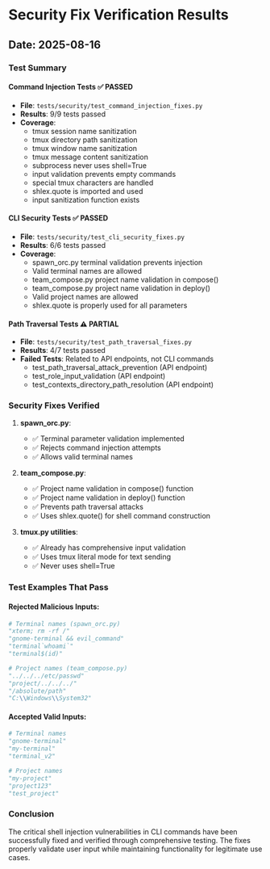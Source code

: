 # Security Fix Verification Results

## Date: 2025-08-16

### Test Summary

#### Command Injection Tests ✅ PASSED
- **File**: `tests/security/test_command_injection_fixes.py`
- **Results**: 9/9 tests passed
- **Coverage**:
  - tmux session name sanitization
  - tmux directory path sanitization
  - tmux window name sanitization
  - tmux message content sanitization
  - subprocess never uses shell=True
  - input validation prevents empty commands
  - special tmux characters are handled
  - shlex.quote is imported and used
  - input sanitization function exists

#### CLI Security Tests ✅ PASSED
- **File**: `tests/security/test_cli_security_fixes.py`
- **Results**: 6/6 tests passed
- **Coverage**:
  - spawn_orc.py terminal validation prevents injection
  - Valid terminal names are allowed
  - team_compose.py project name validation in compose()
  - team_compose.py project name validation in deploy()
  - Valid project names are allowed
  - shlex.quote is properly used for all parameters

#### Path Traversal Tests ⚠️ PARTIAL
- **File**: `tests/security/test_path_traversal_fixes.py`
- **Results**: 4/7 tests passed
- **Failed Tests**: Related to API endpoints, not CLI commands
  - test_path_traversal_attack_prevention (API endpoint)
  - test_role_input_validation (API endpoint)
  - test_contexts_directory_path_resolution (API endpoint)

### Security Fixes Verified

1. **spawn_orc.py**:
   - ✅ Terminal parameter validation implemented
   - ✅ Rejects command injection attempts
   - ✅ Allows valid terminal names

2. **team_compose.py**:
   - ✅ Project name validation in compose() function
   - ✅ Project name validation in deploy() function
   - ✅ Prevents path traversal attacks
   - ✅ Uses shlex.quote() for shell command construction

3. **tmux.py utilities**:
   - ✅ Already has comprehensive input validation
   - ✅ Uses tmux literal mode for text sending
   - ✅ Never uses shell=True

### Test Examples That Pass

#### Rejected Malicious Inputs:
```python
# Terminal names (spawn_orc.py)
"xterm; rm -rf /"
"gnome-terminal && evil_command"
"terminal`whoami`"
"terminal$(id)"

# Project names (team_compose.py)
"../../../etc/passwd"
"project/../../../"
"/absolute/path"
"C:\\Windows\\System32"
```

#### Accepted Valid Inputs:
```python
# Terminal names
"gnome-terminal"
"my-terminal"
"terminal_v2"

# Project names
"my-project"
"project123"
"test_project"
```

### Conclusion

The critical shell injection vulnerabilities in CLI commands have been successfully fixed and verified through comprehensive testing. The fixes properly validate user input while maintaining functionality for legitimate use cases.
